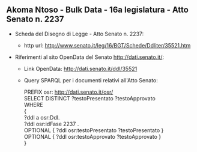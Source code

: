 ## Akoma Ntoso - Bulk Data - 16a legislatura - Atto Senato n. 2237 ##

* Scheda del Disegno di Legge - Atto Senato n. 2237:
	* http url: http://www.senato.it/leg/16/BGT/Schede/Ddliter/35521.htm

* Riferimenti al sito OpenData del Senato http://dati.senato.it/:
	* Link OpenData: http://dati.senato.it/ddl/35521
	* Query SPARQL per i documenti relativi all'Atto Senato:

        PREFIX osr: <http://dati.senato.it/osr/>  
		SELECT DISTINCT ?testoPresentato ?testoApprovato  
		WHERE  
		{  
		    ?ddl a osr:Ddl.  
		    ?ddl osr:idFase 2237 .  
		    OPTIONAL { ?ddl osr:testoPresentato ?testoPresentato }  
		    OPTIONAL { ?ddl osr:testoApprovato ?testoApprovato }  
		}
		